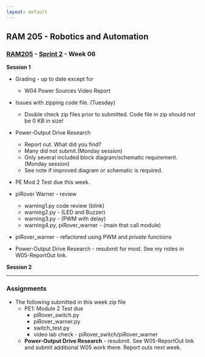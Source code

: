 ```yaml
---
layout: default
---
```


## RAM 205 - Robotics and Automation

### [RAM205](../../) - [Sprint 2](../) - Week 06

**Session 1**
- Grading - up to date except for 
  - W04 Power Sources Video Report  

- Issues with zipping code file. (Tuesday)
  - Double check zip files prior to submitted. Code file in zip should *not* be 0 KB in size!

- Power-Output Drive Research 
  - Report out. What did you find?
  - Many did not submit.(Monday session)
  - Only several included block diagram/schematic requirement. (Monday session)
  - See note if improved diagram or schematic is required.

- PE Mod 2 Test due this week.

- piRover Warner - review
    - warning1.py code review (blink)
    - warning2.py - (LED and Buzzer)
    - warning3.py - (PWM with delay)
    - warning4.py, piRover_warner - (main that call module)
      
- piRover_warner - refactored using PWM and *private* functions

- Power-Output Drive Research - resubmit for most. See my notes in W05-ReportOut link.

**Session 2**
 
<!-- - [Digital Inputs](RAM205.DigitalInputs.pdf){:target="_blank"}       -->

      


---

### Assignments

- The following submitted in this week zip file
  - PE1: Module 2 Test due
    - piRover_switch.py 
    - piRover_warner.py 
    - switch_test.py 
    - video lab check - piRover_switch/piRover_warner
  - **Power-Output Drive Research** - resubmit. See W05-ReportOut link and submit additional W05 work there. Report outs next week.


